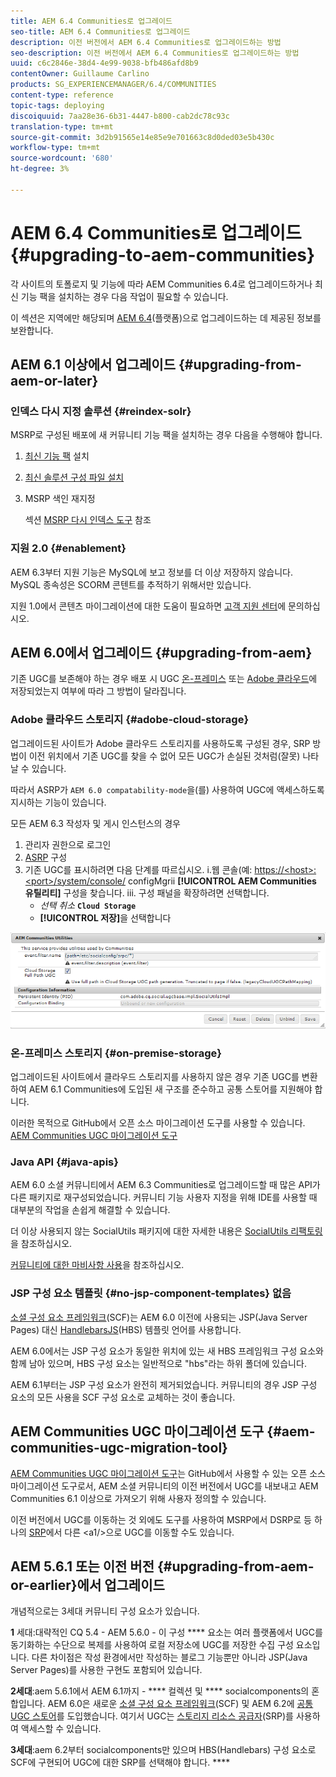 ```yaml
---
title: AEM 6.4 Communities로 업그레이드
seo-title: AEM 6.4 Communities로 업그레이드
description: 이전 버전에서 AEM 6.4 Communities로 업그레이드하는 방법
seo-description: 이전 버전에서 AEM 6.4 Communities로 업그레이드하는 방법
uuid: c6c2846e-38d4-4e99-9038-bfb486afd8b9
contentOwner: Guillaume Carlino
products: SG_EXPERIENCEMANAGER/6.4/COMMUNITIES
content-type: reference
topic-tags: deploying
discoiquuid: 7aa28e36-6b31-4447-b800-cab2dc78c93c
translation-type: tm+mt
source-git-commit: 3d2b91565e14e85e9e701663c8d0ded03e5b430c
workflow-type: tm+mt
source-wordcount: '680'
ht-degree: 3%

---
```



# AEM 6.4 Communities로 업그레이드 {#upgrading-to-aem-communities}

각 사이트의 토폴로지 및 기능에 따라 AEM Communities 6.4로 업그레이드하거나 최신 기능 팩을 설치하는 경우 다음 작업이 필요할 수 있습니다.

이 섹션은 지역에만 해당되며 [AEM 6.4](../../help/sites-deploying/upgrade.md)(플랫폼)으로 업그레이드하는 데 제공된 정보를 보완합니다.

## AEM 6.1 이상에서 업그레이드 {#upgrading-from-aem-or-later}

### 인덱스 다시 지정 솔루션 {#reindex-solr}

MSRP로 구성된 배포에 새 커뮤니티 기능 팩을 설치하는 경우 다음을 수행해야 합니다.

1. [최신 기능 팩](deploy-communities.md#latestfeaturepack) 설치
2. [최신 솔루션 구성 파일 설치](msrp.md#upgrading)
3. MSRP 색인 재지정

   섹션 [MSRP 다시 인덱스 도구](msrp.md#msrp-reindex-tool) 참조

### 지원 2.0 {#enablement}

AEM 6.3부터 지원 기능은 MySQL에 보고 정보를 더 이상 저장하지 않습니다. MySQL 종속성은 SCORM 콘텐트를 추적하기 위해서만 있습니다.

지원 1.0에서 콘텐츠 마이그레이션에 대한 도움이 필요하면 [고객 지원 센터](https://helpx.adobe.com/kr/marketing-cloud/contact-support.html)에 문의하십시오.

## AEM 6.0에서 업그레이드 {#upgrading-from-aem}

기존 UGC를 보존해야 하는 경우 배포 시 UGC [온-프레미스](#on-premise-storage) 또는 [Adobe 클라우드](#adobe-cloud-storage)에 저장되었는지 여부에 따라 그 방법이 달라집니다.

### Adobe 클라우드 스토리지 {#adobe-cloud-storage}

업그레이드된 사이트가 Adobe 클라우드 스토리지를 사용하도록 구성된 경우, SRP 방법이 이전 위치에서 기존 UGC를 찾을 수 없어 모든 UGC가 손실된 것처럼(잘못) 나타날 수 있습니다.

따라서 ASRP가 `AEM 6.0 compatability-mode`을(를) 사용하여 UGC에 액세스하도록 지시하는 기능이 있습니다.

모든 AEM 6.3 작성자 및 게시 인스턴스의 경우

1. 관리자 권한으로 로그인
2. [ASRP](asrp.md) 구성
3. 기존 UGC를 표시하려면 다음 단계를 따르십시오.
i.웹 콘솔(예:
   [https://&lt;host>:&lt;port>/system/console/](http://localhost:4502/system/console/configMgr)
configMgrii **[!UICONTROL AEM Communities 유틸리티]** 구성을 찾습니다.
iii. 구성 패널을 확장하려면 선택합니다.
   * *선택 취소* **`Cloud Storage`**
   * **[!UICONTROL 저장]**&#x200B;을 선택합니다

![chlimage_1-126](assets/chlimage_1-126.png)

### 온-프레미스 스토리지 {#on-premise-storage}

업그레이드된 사이트에서 클라우드 스토리지를 사용하지 않은 경우 기존 UGC를 변환하여 AEM 6.1 Communities에 도입된 새 구조를 준수하고 공통 스토어를 지원해야 합니다.

이러한 목적으로 GitHub에서 오픈 소스 마이그레이션 도구를 사용할 수 있습니다.\
[AEM Communities UGC 마이그레이션 도구](https://github.com/Adobe-Marketing-Cloud/communities-ugc-migration)

### Java API {#java-apis}

AEM 6.0 소셜 커뮤니티에서 AEM 6.3 Communities로 업그레이드할 때 많은 API가 다른 패키지로 재구성되었습니다. 커뮤니티 기능 사용자 지정을 위해 IDE를 사용할 때 대부분의 작업을 손쉽게 해결할 수 있습니다.

더 이상 사용되지 않는 SocialUtils 패키지에 대한 자세한 내용은 [SocialUtils 리팩토링](socialutils.md)을 참조하십시오.

[커뮤니티에 대한 마비사항 사용](maven.md)을 참조하십시오.

### JSP 구성 요소 템플릿 {#no-jsp-component-templates} 없음

[소셜 구성 요소 프레임워크](scf.md)(SCF)는 AEM 6.0 이전에 사용되는 JSP(Java Server Pages) 대신 [HandlebarsJS](https://www.handlebarsjs.com/)(HBS) 템플릿 언어를 사용합니다.

AEM 6.0에서는 JSP 구성 요소가 동일한 위치에 있는 새 HBS 프레임워크 구성 요소와 함께 남아 있으며, HBS 구성 요소는 일반적으로 &quot;hbs&quot;라는 하위 폴더에 있습니다.

AEM 6.1부터는 JSP 구성 요소가 완전히 제거되었습니다. 커뮤니티의 경우 JSP 구성 요소의 모든 사용을 SCF 구성 요소로 교체하는 것이 좋습니다.

## AEM Communities UGC 마이그레이션 도구 {#aem-communities-ugc-migration-tool}

[AEM Communities UGC 마이그레이션 도구](https://github.com/Adobe-Marketing-Cloud/communities-ugc-migration)는 GitHub에서 사용할 수 있는 오픈 소스 마이그레이션 도구로서, AEM 소셜 커뮤니티의 이전 버전에서 UGC를 내보내고 AEM Communities 6.1 이상으로 가져오기 위해 사용자 정의할 수 있습니다.

이전 버전에서 UGC를 이동하는 것 외에도 도구를 사용하여 MSRP에서 DSRP로 등 하나의 [SRP](working-with-srp.md)에서 다른 &lt;a1/>으로 UGC를 이동할 수도 있습니다.

## AEM 5.6.1 또는 이전 버전 {#upgrading-from-aem-or-earlier}에서 업그레이드

개념적으로는 3세대 커뮤니티 구성 요소가 있습니다.

**1** 세대:대략적인 CQ 5.4 - AEM 5.6.0 - 이 구성  **** 요소는 여러 플랫폼에서 UGC를 동기화하는 수단으로 복제를 사용하여 로컬 저장소에 UGC를 저장한 수집 구성 요소입니다. 다른 차이점은 작성 환경에서만 작성하는 블로그 기능뿐만 아니라 JSP(Java Server Pages)를 사용한 구현도 포함되어 있습니다.

**2세대**:aem 5.6.1에서 AEM 6.1까지 -  **** 컬렉션 및  **** socialcomponents의 혼합입니다. AEM 6.0은 새로운 [소셜 구성 요소 프레임워크](scf.md)(SCF) 및 AEM 6.2에 [공통 UGC 스토어](working-with-srp.md)를 도입했습니다. 여기서 UGC는 [스토리지 리소스 공급자](srp.md)(SRP)를 사용하여 액세스할 수 있습니다.

**3세대**:aem 6.2부터 socialcomponents만 있으며 HBS(Handlebars) 구성 요소로 SCF에 구현되어 UGC에 대한 SRP를 선택해야 합니다.  **** 
